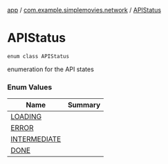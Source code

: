 [app](../../index.md) / [com.example.simplemovies.network](../index.md) / [APIStatus](./index.md)

# APIStatus

`enum class APIStatus`

enumeration for the API states

### Enum Values

| Name | Summary |
|---|---|
| [LOADING](-l-o-a-d-i-n-g.md) |  |
| [ERROR](-e-r-r-o-r.md) |  |
| [INTERMEDIATE](-i-n-t-e-r-m-e-d-i-a-t-e.md) |  |
| [DONE](-d-o-n-e.md) |  |
